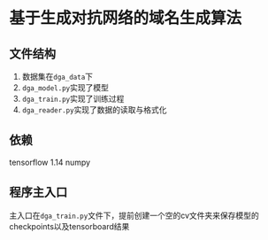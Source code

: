 # 基于生成对抗网络的域名生成算法

## 文件结构

1. 数据集在`dga_data`下
2. `dga_model.py`实现了模型
3. `dga_train.py`实现了训练过程
4. `dga_reader.py`实现了数据的读取与格式化

## 依赖

tensorflow 1.14
numpy

## 程序主入口

主入口在`dga_train.py`文件下，提前创建一个空的cv文件夹来保存模型的checkpoints以及tensorboard结果